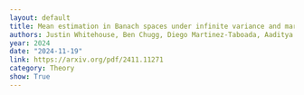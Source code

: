 ```yaml
---
layout: default
title: Mean estimation in Banach spaces under infinite variance and martingale dependence 
authors: Justin Whitehouse, Ben Chugg, Diego Martinez-Taboada, Aaditya Ramdas
year: 2024
date: "2024-11-19"
link: https://arxiv.org/pdf/2411.11271
category: Theory
show: True
---
```


